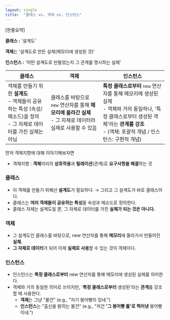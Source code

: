 ```yaml
---
layout: single
title:  "클래스 vs. 객체 vs. 인스턴스"
---
```


<aside>
  
[한줄요약]

**클래스 :** '설계도'

**객체**는 '설계도로 만든 실체(메모리에 생성된 것)’

**인스턴스 :** '어떤 설계도로 만들었는지 그 관계를 명시하는 실체'

</aside>

| 클래스 | 객체 | 인스턴스 |
| --- | --- | --- |
| 객체를 만들기 위한 **설계도**<br>- 객체들이 공유하는 특성 (속성/메소드)을 정의<br>- 그 자체로 데이터를 가진 실체는 아님 | 클래스를 바탕으로 `new` 연산자를 통해 **메모리에 올라간 실체**<br>- 그 자체로 데이터라 실제로 사용할 수 있음 | **특정 클래스로부터** `new` 연산자를 통해 메모리에 생성된 실체<br>- 객체와 거의 동일하나, '특정 클래스로부터 생성된 객체'라는 **관계를 강조**<br>- (객체: 포괄적 개념 / 인스턴스: 구현적 개념) |

먼저 객체지향에 대해 이야기해보자면

- 객체지향 : **객체**끼리의 **상호작용**과 **릴레이션**(관계)로 **요구사항을 해결**하는 것

### 클래스

- 이 객체를 만들기 위해선 **설계도**가 필요하다. → 그리고 그 설계도가 바로 클래스이다.
- 클래스는 **여러 객체들이 공유하는 특성**울 속성과 메소드로 정의한다.
- 클래스 자체는 설계도일 뿐, 그 자체로 데이터를 가진 **실체가 되는 것은 아니다.**

### 객체

- 그 설계도인 클래스를 바탕으로, new 연산자를 통해 **메모리**에 올라가서 만들어진 **실체.**
- **그 자체로 데이터**가 되어 이제 **실제로 사용**할 수 있는 것이 객체이다.

### 인스턴스

- 인스턴스는 **특정 클래스로부터**  new 연산자를 통해 메모리에 생성된 실체를 의미한다.
- 객체와 거의 동일한 의미로 쓰이지만, '**특정 클래스로부터** 생성된'라는 **관계**를 강조할 때 사용한다.
    - **객체**는 그냥 "물건" (e.g., "저기 붕어빵이 있네.")
    - **인스턴스**는 "출신을 밝히는 물건" (e.g., "저건 **'그 붕어빵 틀'로 찍어낸** 붕어빵이네.")
